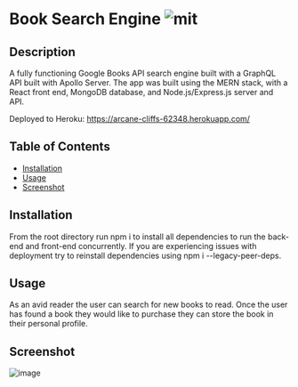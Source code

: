 # Book Search Engine   ![mit](https://img.shields.io/badge/license-MIT-green)

## Description
A fully functioning Google Books API search engine built with a GraphQL API built with Apollo Server. The app was built using the MERN stack, with a React front end, MongoDB database, and Node.js/Express.js server and API.

Deployed to Heroku: https://arcane-cliffs-62348.herokuapp.com/

## Table of Contents

* [Installation](#installation)
* [Usage](#usage)
* [Screenshot](#screenshot)

## Installation
From the root directory run npm i to install all dependencies to run the back-end and front-end concurrently. If you are experiencing issues with deployment try to reinstall dependencies using npm i --legacy-peer-deps.

## Usage
As an avid reader the user can search for new books to read. Once the user has found a book they would like to purchase they can store the book in their personal profile.

## Screenshot
![image](https://user-images.githubusercontent.com/83977228/142137346-5140fe08-3695-4d37-baa6-fa837ec89172.png)
